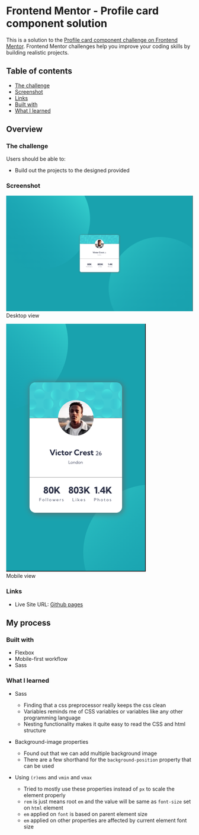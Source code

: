 # Frontend Mentor - Profile card component solution

This is a solution to the [Profile card component challenge on Frontend Mentor](https://www.frontendmentor.io/challenges/profile-card-component-cfArpWshJ). Frontend Mentor challenges help you improve your coding skills by building realistic projects. 

## Table of contents
- [The challenge](#the-challenge)
- [Screenshot](#screenshot)
 - [Links](#links)
- [Built with](#built-with)
- [What I learned](#what-i-learned)

## Overview

### The challenge

Users should be able to:

- Build out the projects to the designed provided

### Screenshot

![profile card design clone](screenshots/screenshot-desktop-view.png)  
Desktop view  

![profile card active state design clone](screenshots/screenshot-mobile-view.png)  
Mobile view  


### Links

- Live Site URL: [Github pages](https://cyyong95.github.io/newbie/profile-card-component/)

## My process

### Built with

- Flexbox
- Mobile-first workflow
- Sass

### What I learned
- Sass
  - Finding that a css preprocessor really keeps the css clean
  - Variables reminds me of CSS variables or variables like any other programming language
  - Nesting functionality makes it quite easy to read the CSS and html structure  

- Background-image properties
  - Found out that we can add multiple background image
  - There are a few shorthand for the `background-position` property that can be used  

- Using `(r)ems` and `vmin` and `vmax`
  - Tried to mostly use these properties instead of `px` to scale the element properly
  - `rem` is just means root `em` and the value will be same as `font-size` set on `html` element
  - `em` applied on `font` is based on parent element size
  - `em` applied on other properties are affected by current element font size 
  